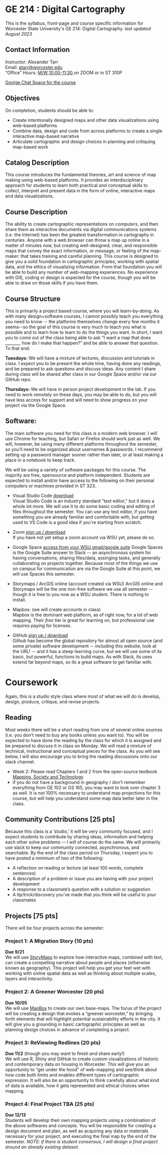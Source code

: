 # GE 214 : Digital Cartography
This is the syllabus, front-page and course specific information for Worcester State University's GE 214: Digital Cartography.
_last updated August 2023_

## Contact Information
Instructor: Alexander Tarr  
Email: atarr@worcester.edu  
“Office” Hours: [M/W 10:00-11:30 ](https://calendar.google.com/calendar/u/0/selfsched?sstoken=UUl1Q3FiaDNnQWZxfGRlZmF1bHR8YmY4YWJhNjM5ZTBjMmYwZmM5ZDcyMTQ5NTNmYmE2ZGM) on ZOOM or in ST 310P

[Goolge Chat Space for the course](https://mail.google.com/chat/u/0/#chat/space/AAAAmKZNrIY)

## Objectives
On completion, students should be able to:
* Create intentionally designed maps and other data visualizations using web-based platforms
* Combine data, design and code from across platforms to create a single interactive map-based narrative
* Articulate cartographic and design choices in planning and critiquing map-based work

## Catalog Description
This course introduces the fundamental theories, art and science of map making using web-based platforms. It provides an interdisciplinary approach for students to learn both practical and conceptual skills to collect, interpret and present data in the form of online, interactive maps and data visualizations.

## Course Description
The ability to create cartographic representations on computers, and then share them as interactive documents via digital communications systems (i.e. the Internet) has been the greatest transformation in cartography in centuries. Anyone with a web browser can throw a map up online in a matter of minutes now, but creating well-designed, clear, and responsible maps that convey the exact information, or message, or feeling of the map-maker: that takes training and careful planning. This course is designed to give you a solid foundation in cartographic principles, working with spatial data, and the ethics of visualizing information. From that foundation you will be able to build any number of web-mapping experiences.
No experience with GIS, coding or design is expected for the course, though you will be able to draw on those skills if you have them.

## Course Structure
This is primarily a project based course, where you will learn-by-doing. As with many design+software courses, I cannot possibly teach you everything you need to know -- the platforms themselves change every few months it seems--so the goal of this course is very much to teach you what is possible and to learn how to learn to do the things you want. In short, I want you to come out of the class being able to ask “I want a map that does _______, how do I make that happen?” and be able to answer that question. To that end:  

**Tuesdays:** We will have a mixture of lectures, discussion and tutorials in class. I expect you to be present the whole time, having done any readings, and be prepared to ask questions and discuss ideas. Any content I share during class will be shared after class in our Google Space and/or via our GitHub repo.

**Thursdays:** We will have in person project development in the lab. If you need to work remotely on these days, you may be able to do, but you will have less access for support and will need to show progress on your project via the Google Space.

## Software:
The main software you need for this class is a modern web browser. I will use Chrome for teaching, but Safari or Firefox should work just as well. We will, however, be using many different platforms throughout the semester, so you’ll need to be organized about usernames & passwords. I recommend setting up a password manager sooner rather than later, or at least making a place in a notebook to keep track.


We will be using a variety of software packages for this course. The majority are free, opensource and platform independent. Students are expected to install and/or have access to the following on their personal computers or machines provided in ST 323.
- Visual Studio Code [download](https://code.visualstudio.com/download)  
Visual Studio Code is an industry standard "text editor," but it does a whole lot more. We will use it to do some basic coding and editing of files throughout the semester. You can use any text editor, if you have something you are already familiar and comfortable with, but getting used to VS Code is a good idea if you're starting from scratch.

- Zoom [sign up / download](https://zoom.us/)  
If you have not yet setup a zoom account via WSU yet, please do so.

- Google Space [access from your WSU gmail/google suite](https://gmail.com)
Google Spaces is the Google Suite answer to Slack -- an asynchronous system for having conversations, sharing files/data, assinging tasks, and generally collaborating on projects together. Because most of the things we use on campus for communicaiton are via the Google Suite at this point, we will use Spaces this semester.


- Storymaps / ArcGIS online (account created via WSU)
ArcGIS online and Storymaps will be the one non-free software we use all semester -- though it is free to you now as a WSU student. There is nothing to install.

- Mapbox: (we will create accounts in class)  
Mapbox is the dominant web platform, as of right now, for a lot of web mapping. Their _free_ tier is great for learning on, but professional use requires paying for licenses.

- GitHub [sign up / download](https://github.com/)  
Github has become the global repository for almost all open source (and some private) software development -- including this website, look at the URL! -- and it has a steep learning curve, but we will use some of its basic, but powerful, functions to build maps. As with Slack, its uses extend far beyond maps, so its a great software to get familiar with.

# Coursework
Again, this is a studio style class where most of what we will do is develop, design, produce, critique, and revise projects.
## Reading
Most weeks there will be a short reading from one of several online sources (i.e. you don’t need to buy any books unless you want to). You will be expected to have done the reading by the class for which it is assigned and be prepared to discuss it in class on Monday. We will read a mixture of technical, instructional and conceptual pieces for the class. As you will see below, I will also encourage you to bring the reading discussions onto our slack channel.

- Week 2: Please read Chapters 1 and 2 from the open-source textbook [Mapping, Society and Technology](https://open.lib.umn.edu/mapping/)
 - if you do not have a background in geography / don't remember everything from GE 102 or GS 165, you may want to look over chapter 3 as well. It is not 100% necessary to understand map projections for this course, but will help you understand some map data better later in the class.

## Community Contributions [25 pts]
Because this class is a ‘studio,’ it will be very community focused, and I expect students to contribute by sharing ideas, information and helping each other solve problems -- I will of course do the same. We will primarily use slack to keep our community connected, asynchronous, and searchable.
By the end of the class period on Thursday, I expect you to have posted a minimum of two of the following:
- A reflection on reading or lecture (at least 100 words, complete sentences)
- A description of a problem or issue you are having with your project development
- A response to a classmate’s question with a solution or suggestion
- A tip/trick/discovery you’ve made that you think will be useful to your classmates

## Projects [75 pts]
There will be four projects across the semester:

### Project 1: A Migration Story (10 pts)  
**Due 9/21**  
We will use [StoryMaps](https://storymaps.arcgis.com/) to explore how interactive maps, combined with text, can create a compelling narrative about people and places (otherwise known as geography). This project will help you get your feet wet with working with online spatial data as well as thinking about multiple scales, layers and interactivity.

### Project 2: A Greener Worcester (20 pts)  
**Due 10/05**  
We will use [MapBox](mapbox.com) to create our own base-maps. The focus of the project will be creating a design that evokes a “greener worcester,” by bringing forth elements that will highlight potential sustainability efforts in the city. It will give you a grounding in basic cartographic principles as well as planning design choices in advance of completing a project.

### Project 3: ReViewing Redlines (20 pts)
**Due 11/2**  (though you may want to finish and share early!)  
We will use R, Shiny and GitHub to create custom visualizations of historic and contemporary data on housing in Worcester. This will give you an opportunity to “get under the hood” of web-mapping and see/think about how code both limits and enables different types of cartographic expression. It will also be an opportunity to think carefully about what kind of data is available, how it gets represented and ethical choices when mapping.

### Project 4: Final Project TBA (25 pts)  
**Due 12/13**  
Students will develop their own mapping projects using a combination of the above softwares and concepts. You will be responsible for creating a design document and plan, as well as acquiring any data or materials necessary for your project, and executing the final map by the end of the semester.
_NOTE: if there is student consensus, I will design a final project around an already existing dataset._
